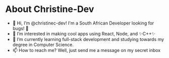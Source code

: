 # About Christine-Dev

- 👋 Hi, I’m @christinec-dev! I'm a South African Developer looking for bugs! 🔎
- 👀 I’m interested in making cool apps using React, Node, and ✨C++✨
- 🌱 I’m currently learning full-stack development and studying towards my degree in Computer Science.
- 📫 How to reach me? Well, just send me a message on my secret inbox

